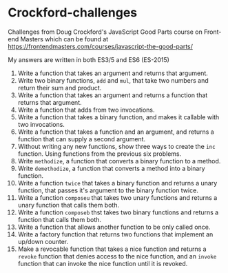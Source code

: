 # Crockford-challenges
Challenges from Doug Crockford's JavaScript Good Parts course on Front-end Masters which can be found at https://frontendmasters.com/courses/javascript-the-good-parts/

My answers are written in both ES3/5 and ES6 (ES-2015)

1. Write a function that takes an argument and returns that argument.
2. Write two binary functions, `add` and `mul`, that take two numbers and return their sum and product.
3. Write a function that takes an argument and returns a function that returns that argument.
4. Write a function that adds from two invocations.
5. Write a function that takes a binary function, and makes it callable with two invocations.
6. Write a function that takes a function and an argument, and returns a function that can supply a second argument.
7. Without writing any new functions, show three ways to create the `inc` function. Using functions from the previous six problems.
8. Write `methodize`, a function that converts a binary function to a method.
9. Write `demethodize`, a function that converts a method into a binary function.
10. Write a function `twice` that takes a binary function and returns a unary function, that passes it's argument to the binary function twice.
11. Write a function `composeu` that takes two unary functions and returns a unary function that calls them both.
12. Write a function `composeb` thst takes two binary functions and returns a function that calls them both.
13. Write a function that allows another function to be only called once.
14. Write a factory function that returns two functions that implement an up/down counter.
15. Make a revocable function that takes a nice function and returns a `revoke` function that denies access to the nice function, and an `invoke` function that can invoke the nice function until it is revoked.
